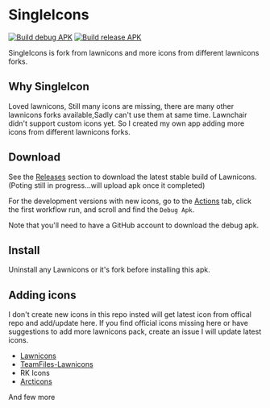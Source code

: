 # SingleIcons
[![Build debug APK](https://github.com/naveenccmsd/singleicons/actions/workflows/build_debug_apk.yml/badge.svg)](https://github.com/naveenccmsd/singleicons/actions/workflows/build_debug_apk.yml)
[![Build release APK](https://github.com/naveenccmsd/singleicons/actions/workflows/build_release_apk.yml/badge.svg)](https://github.com/naveenccmsd/singleicons/actions/workflows/build_release_apk.yml)

SingleIcons is fork from lawnicons and more icons from different lawnicons forks.

## Why SingleIcon
Loved lawnicons, Still many icons are missing, there are many other lawnicons forks available,Sadly can't use them at same time.
Lawnchair didn't support custom icons yet.
So I created my own app adding more icons from different lawnicons forks.


## Download

See the [Releases](https://github.com/naveenccmsd/singleicons/releases) section to download the latest stable build of Lawnicons.(Poting still in progress...will upload apk once it completed)

For the development versions with new icons, go to the [Actions](https://github.com/naveenccmsd/singleicons/actions) tab,
click the first workflow run, and scroll and find the `Debug Apk`.

Note that you'll need to have a GitHub account to download the debug apk.

## Install

Uninstall any Lawnicons or it's fork before installing this apk.

## Adding icons
I don't create new icons in this repo insted will get latest icon from offical repo and add/update here.
If you find official icons missing here or have suggestions to add more lawnicons pack, create an issue I will update latest icons.


- [Lawnicons](https://github.com/LawnchairLauncher/lawnicons)
- [TeamFiles-Lawnicons](https://github.com/TeamFiles/Lawnicons)
- RK Icons
- [Arcticons](https://github.com/Donnnno/Arcticons)

And few more

